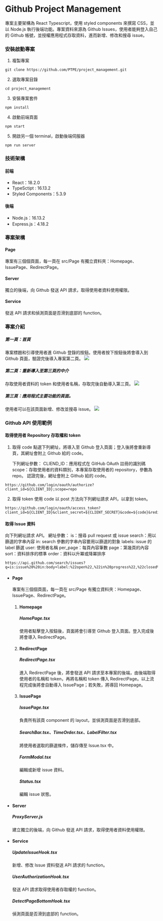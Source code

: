 # Github Project Management

專案主要架構為 React Typescript，使用 styled components 來撰寫 CSS，並以 Node.js 執行後端功能。專案資料來源為 Github Issues，使用者能夠登入自己的 Github 帳號，並授權應用程式存取資料，進而新增、修改和搜尋 issue。

### 安裝啟動專案

1. 複製專案

```shell
git clone https://github.com/PTPE/project_management.git
```

2. 選取專案目錄

```shell
cd project_management
```

3. 安裝專案套件

```shell
npm install
```

4. 啟動前端頁面

```shell
npm start
```

5. 開啟另一個 terminal，啟動後端伺服器

```shell
npm run server
```

### 技術架構

#### 前端

- React：18.2.0
- TypeSctipt : 16.13.2
- Styled Components：5.3.9

#### 後端

- Node.js：16.13.2
- Express.js：4.18.2

### 專案架構

#### Page

專案有三個個頁面，每一頁在 src/Page 有獨立資料夾：Homepage、IssuePage、RedirectPage。

#### Server

獨立的後端，向 Github 發送 API 請求，取得使用者資料使用權限。

#### Service

發送 API 請求和偵測頁面是否滑到底部的 function。

### 專案介紹

##### 第一頁：首頁

專案標題和引導使用者進 Github 登錄的按鈕。使用者按下按鈕後將會導入到 Github 頁面，驗證完後導入專案第二頁。
![](https://i.imgur.com/k8S0p8X.png)

##### 第二頁：重新導入至第三頁的中介

存取使用者資料的 token 和使用者名稱，存取完後自動導入第三頁。
![](https://i.imgur.com/zh1RYz4.png)

##### 第三頁：應用程式主要功能的頁面。

使用者可以在該頁面新增、修改並搜尋 issue。
![](https://i.imgur.com/gAwUq5d.png)

### Github API 使用範例

#### 取得使用者 Repository 存取權和 token

1.  取得 code
    點選下列網址，將導入至 Github 登入頁面；登入後將會重新導頁，其網址會附上 Github 給的 code。

    下列網址參數：
    CLIEND_ID：應用程式在 GitHub OAuth 註冊的識別碼
    scope：存取使用者的資料類別，本專案存取使用者的 repository，參數為 repo。
    認證完後，網址會附上 Github 給的 code。

```
https://github.com/login/oauth/authorize?client_id=${CLIENT_ID};scope=repo
```

2. 取得 token
   使用 code 以 post 方法向下列網址請求 API，以拿到 token。

```
https://github.com/login/oauth/access_token?client_id=${CLIENT_ID}&client_secret=${CLIENT_SECRET}&code=${code}&redirect_uri=http://localhost:3000/redirect
```

#### 取得 Issue 資料

向下列網址請求 API。
網址參數：
is：搜尋 pull request 或 issue
search：用以篩選的字串內容
in: search 參數的字串內容要用以篩選的對象
labels: issue 的 label 篩選
user: 使用者名稱
per_page：每頁內容筆數
page：第幾頁的內容
sort：資料排序的標準
order：資料以升冪或降冪排序

```
https://api.github.com/search/issues?q=is:issue%20%20in:body+label:%22open%22,%22in%20progress%22,%22closed%22%20user:PTPE&per_page=10&page=1&order=desc
```

- #### Page

  專案有三個個頁面，每一頁在 src/Page 有獨立資料夾：Homepage、IssuePage、RedirectPage。

  1. #### Homepage
     ##### HomePage.tsx
     使用者點擊登入按鈕後，頁面將會引導至 Github 登入頁面。登入完成後將會導入 RedirectPage。
  2. #### RedirectPage
     ##### RedirectPage.tsx
     進入 RedirectPage 後，將會發送 API 請求至本專案的後端，由後端取得使用者的名稱和 token，再將名稱和 token 傳入 RedirectPage。以上流程完成後將會自動導入 IssuePage；若失敗，將導回 Homepage。
  3. #### IssuePage
     ##### IssuePage.tsx
     負責所有該頁 component 的 layout，並偵測頁面是否滑到底部。
     ##### SearchBar.tsx、TimeOrder.tsx、LabelFilter.tsx
     將使用者選取的篩選條件，儲存傳至 Issue.tsx 中。
     ##### FormModal.tsx
     編輯或新增 issue 資料。
     ##### Status.tsx
     編輯 issue 狀態。

- #### Server
  ##### ProxyServer.js
  建立獨立的後端，向 Github 發送 API 請求，取得使用者資料使用權限。
- #### Service
  ##### UpdateIssueHook.tsx
  新增、修改 Issue 資料發送 API 請求的 function。
  ##### UserAuthorizationHook.tsx
  發送 API 請求取得使用者存取權的 function。
  ##### DetectPageBottomHook.tsx
  偵測頁面是否滑到底部的 function。
